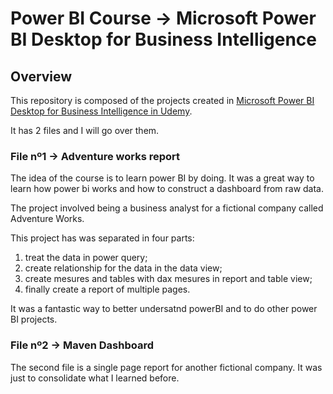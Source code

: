 # Power BI Course -> Microsoft Power BI Desktop for Business Intelligence

## Overview

This repository is composed of the projects created in [Microsoft Power BI Desktop for Business Intelligence in Udemy](https://www.udemy.com/course/microsoft-power-bi-up-running-with-power-bi-desktop/).

It has 2 files and I will go over them.

### File nº1 -> Adventure works report

The idea of the course is to learn power BI by doing. It was a great way to learn how power bi works and how to construct a dashboard from raw data.

The project involved being a business analyst for a fictional company called Adventure Works.

This project has was separated in four parts:
1. treat the data in power query;
2. create relationship for the data in the data view;
3. create mesures and tables with dax mesures in report and table view;
4. finally create a report of multiple pages.

It was a fantastic way to better undersatnd powerBI and to do other power BI projects.

### File nº2 -> Maven Dashboard

The second file is a single page report for another fictional company. It was just to consolidate what I learned before.
